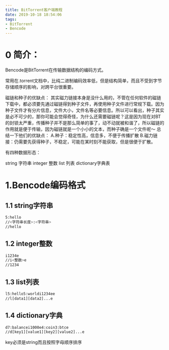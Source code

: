 ```yaml
---
title: BitTorrent客户端教程
date: 2019-10-18 18:54:06
tags:
- BitTorrent
- Bencode
---
```

# 0 简介：
Bencode是BitTorrent在传输数据结构的编码方式。

常用在.torrent文档中，比纯二进制编码效率低，但是结构简单，而且不受到字节存储顺序的影响，对跨平台很重要。

磁链和种子的优缺点：
其实磁力链接本身是没什么用的，不管在任何软件的磁链下载中，都必须要先通过磁链得到种子文件，再使用种子文件进行常规下载。因为种子文件才有分片信息，文件大小，文件名等必要信息。所以可以看出，种子其实是必不可少的，那你可能会觉得奇怪，为什么还需要磁链呢？这是因为现在对BT的封锁太严重，传播种子并不是那么简单的事了，动不动就被和谐了，所以磁链的作用就是便于传输，因为磁链就是一个小小的文本，而种子确是一个文件呢～
总结一下他们的优缺点：
A.种子：稳定性高，信息多，不便于传播扩散
B.磁力链接：仍需要先获得种子，不稳定，可能在某时刻不能获取，但是很便于扩散。

有四种数据形态：

string		字符串
integer		整数
list			列表
dictionary字典表

# 1.Bencode编码格式
## 1.1 string字符串
```bash
5:hello
//<字符串长度>:<字符串>
//hello
```

## 1.2 integer整数
```bash
i1234e
//i<整数>e
//1234
```

## 1.3 list列表
```bash
l5:hello5:worldi1234ee
//l[data1][data2]...e
```

## 1.4 dictionary字典
```bash
d7:balancei1000e4:coin3:btce
//d[key1][value1][key2][value2]...e
```
key必须是string而且按照字母顺序排序


